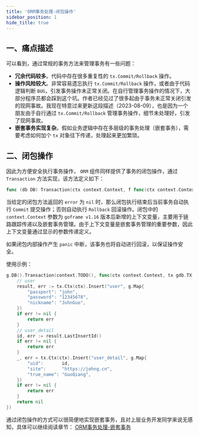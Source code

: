 ```yaml
---
title: 'ORM事务处理-闭包操作'
sidebar_position: 1
hide_title: true
---
```


## 一、痛点描述

可以看到，通过常规的事务方法来管理事务有一些问题：

- **冗余代码较多**。代码中存在很多重复性的 `tx.Commit/Rollback` 操作。
- **操作风险较大**。非常容易遗忘执行 `tx.Commit/Rollback` 操作，或者由于代码逻辑判断 `BUG`，引发事务操作未正常关闭。在自行管理事务操作的情况下，大部分程序员都会踩到这个坑。作者已经见过了很多起由于事务未正常关闭引发的现网事故。我现在特意过来更新这段描述（2023-08-09），也是因为一个朋友由于自行通过 `tx.Commit/Rollback` 管理事务操作，细节未处理好，引发了现网事故。
- **嵌套事务实现复杂**。假如业务逻辑中存在多层级的事务处理（嵌套事务），需要考虑如何加个 `tx` 对象往下传递，处理起来更加繁琐。

## 二、闭包操作

因此为方便安全执行事务操作， `ORM` 组件同样提供了事务的闭包操作，通过 `Transaction` 方法实现，该方法定义如下：

```go
func (db DB) Transaction(ctx context.Context, f func(ctx context.Context, tx TX) error) (err error)
```

当给定的闭包方法返回的 `error` 为 `nil` 时，那么闭包执行结束后当前事务自动执行 `Commit` 提交操作；否则自动执行 `Rollback` 回滚操作。闭包中的 `context.Context` 参数为 `goframe v1.16` 版本后新增的上下文变量，主要用于链路跟踪传递以及嵌套事务管理。由于上下文变量是嵌套事务管理的重要参数，因此上下文变量通过显示的参数传递定义。

如果闭包内部操作产生 `panic` 中断，该事务也将自动进行回滚，以保证操作安全。

使用示例：

```go
g.DB().Transaction(context.TODO(), func(ctx context.Context, tx gdb.TX) error {
    // user
    result, err := tx.Ctx(ctx).Insert("user", g.Map{
        "passport": "john",
        "password": "12345678",
        "nickname": "JohnGuo",
    })
    if err != nil {
        return err
    }
    // user_detail
    id, err := result.LastInsertId()
    if err != nil {
        return err
    }
    _, err = tx.Ctx(ctx).Insert("user_detail", g.Map{
        "uid":       id,
        "site":      "https://johng.cn",
        "true_name": "GuoQiang",
    })
    if err != nil {
        return err
    }
    return nil
})
```

通过闭包操作的方式可以很简便地实现嵌套事务，且对上层业务开发同学来说无感知，具体可以继续阅读章节： [ORM事务处理-嵌套事务](ORM事务处理-嵌套事务.md)